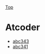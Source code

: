 [Top](https://malibu-cola.github.io/Hg-Web/)

# Atcoder

- [abc343](./abc/abc343.md)
- [abc341](./abc/abc341.md)
